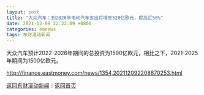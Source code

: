 ```yaml
---
layout: post
title: "大众汽车：到2026年电动汽车支出将增至520亿欧元，提高近50%"
date: 2021-12-09 22:22:09 +0800
categories: emnews
tags: 东财滚动新闻
---
```


大众汽车预计2022-2026年期间的总投资为1590亿欧元，相比之下，2021-2025年期间为1500亿欧元。

<http://finance.eastmoney.com/news/1354,202112092208870253.html>

[返回东财滚动新闻](//finews.withounder.com/emnews/)｜[返回首页](//finews.withounder.com/)